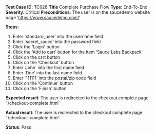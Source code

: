**Test Case ID**: TC026
**Title** Complete Purchase Flow
**Type**: End-To-End
**Severity**: Critical
**Preconditions**: The user is on the saucedemo website page 'https://www.saucedemo.com/'

**Steps**:
1. Enter 'standard_user' into the username field
2. Enter 'secret_sauce' into the password field
3. Click the 'Login' button
4. Click the 'Add to cart' button for the item 'Sauce Labs Backpack'
5. Click on the cart button
6. Click on the 'Checkout' button
7. Enter 'John' into the first name field
8. Enter 'Doe' into the last name field
9. Enter '111111' into the postal/zip code field
11. Click on the 'Continue' button
12. Click on the 'Finish' button

**Expected result**: The user is redirected to the checkout complete page './checkout-complete.html'

**Actual result**: The user is redirected to the checkout complete page './checkout-complete.html'

**Status**: Pass